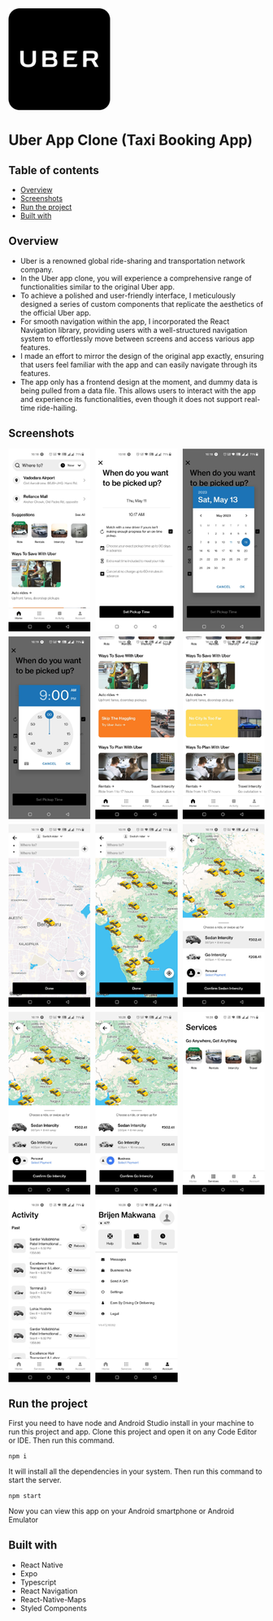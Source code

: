 <img src="./assets/icon.png" width="200" height="200"/>

# Uber App Clone (Taxi Booking App)

## Table of contents

- [Overview](#overview)
- [Screenshots](#screenshots)
- [Run the project](#run-the-project)
- [Built with](#built-with)

## Overview

- Uber is a renowned global ride-sharing and transportation network company.
- In the Uber app clone, you will experience a comprehensive range of functionalities similar to the original Uber app.
- To achieve a polished and user-friendly interface, I meticulously designed a series of custom components that replicate the aesthetics of the official Uber app.
- For smooth navigation within the app, I incorporated the React Navigation library, providing users with a well-structured navigation system to effortlessly move between screens and access various app features.
- I made an effort to mirror the design of the original app exactly, ensuring that users feel familiar with the app and can easily navigate through its features.
- The app only has a frontend design at the moment, and dummy data is being pulled from a data file. This allows users to interact with the app and experience its functionalities, even though it does not support real-time ride-hailing.

## Screenshots

<div style="display: grid; grid-template-columns: repeat(3, 1fr); gap: 10px;">
  <img src="./assets/images/Screenshots/preview_1.jpg" alt="Screenshot 1" width="250">
  <img src="./assets/images/Screenshots/preview_2.jpg" alt="Screenshot 2" width="250">
  <img src="./assets/images/Screenshots/preview_3.jpg" alt="Screenshot 3" width="250">
  <img src="./assets/images/Screenshots/preview_4.jpg" alt="Screenshot 3" width="250">
  <img src="./assets/images/Screenshots/preview_5.jpg" alt="Screenshot 3" width="250">
  <img src="./assets/images/Screenshots/preview_6.jpg" alt="Screenshot 3" width="250">
  <img src="./assets/images/Screenshots/preview_7.jpg" alt="Screenshot 3" width="250">
  <img src="./assets/images/Screenshots/preview_8.jpg" alt="Screenshot 3" width="250">
  <img src="./assets/images/Screenshots/preview_9.jpg" alt="Screenshot 3" width="250">
  <img src="./assets/images/Screenshots/preview_10.jpg" alt="Screenshot 3" width="250">
  <img src="./assets/images/Screenshots/preview_11.jpg" alt="Screenshot 3" width="250">
  <img src="./assets/images/Screenshots/preview_12.jpg" alt="Screenshot 3" width="250">
  <img src="./assets/images/Screenshots/preview_13.jpg" alt="Screenshot 3" width="250">
  <img src="./assets/images/Screenshots/preview_14.jpg" alt="Screenshot 3" width="250">

</div>

## Run the project

First you need to have node and Android Studio install in your machine to run this project and app.
Clone this project and open it on any Code Editor or IDE.
Then run this command.

```
npm i
```

It will install all the dependencies in your system. Then run this command to start the server.

```
npm start
```

Now you can view this app on your Android smartphone or Android Emulator

## Built with

- React Native
- Expo
- Typescript
- React Navigation
- React-Native-Maps
- Styled Components
